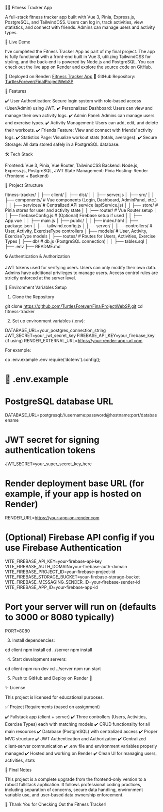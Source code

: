 🏋️‍♂️ Fitness Tracker App

A full-stack fitness tracker app built with Vue 3, Pinia, Express.js, PostgreSQL, and TailwindCSS.
Users can log in, track activities, view statistics, and connect with friends. Admins can manage users and activity types.

🚀 Live Demo

I’ve completed the Fitness Tracker App as part of my final project. The app is fully functional with a front-end built in Vue 3, utilizing TailwindCSS for styling, and the back-end is powered by Node.js and PostgreSQL. You can check out the live app on Render and explore the source code on GitHub.

🔗 Deployed on Render: [Fitness Tracker App](https://finalprojectwebsp.onrender.com)
🔗 GitHub Repository: [TurtlesForever/FinalProjectWebSP](https://github.com/TurtlesForever/FinalProjectWebSP/tree/main)

📌 Features

✔️ User Authentication: Secure login system with role-based access (User/Admin) using JWT.
✔️ Personalized Dashboard: Users can view and manage their own activity logs.
✔️ Admin Panel: Admins can manage users and exercise types.
✔️ Activity Management: Users can add, edit, and delete their workouts.
✔️ Friends Feature: View and connect with friends’ activity logs.
✔️ Statistics Page: Visualize workout stats (totals, averages).
✔️ Secure Storage: All data stored safely in a PostgreSQL database.

🛠️ Tech Stack

Frontend: Vue 3, Pinia, Vue Router, TailwindCSS
Backend: Node.js, Express.js, PostgreSQL, JWT
State Management: Pinia
Hosting: Render (Frontend + Backend)

📂 Project Structure

fitness-tracker/
│
├── client/
│   ├── dist/
│   │   ├── server.js
│   ├── src/
│   │   ├── components/         # Vue components (Login, Dashboard, AdminPanel, etc.)
│   │   ├── services/            # Centralized API service (apiService.js)
│   │   ├── store/               # Pinia stores for user and activity state
│   │   ├── router/              # Vue Router setup
│   │   ├── firebaseConfig.js    # (Optional) Firebase setup if used
│   │   ├── App.vue
│   │   ├── main.js
│   ├── public/
│   │   ├── index.html
│   ├── package.json
│   ├── tailwind.config.js
│
├── server/
│   ├── controllers/             # User, Activity, ExerciseType controllers
│   ├── models/                  # User, Activity, ExerciseType models
│   ├── routes/                  # Routes for Users, Activities, Exercise Types
│   ├── db/                      # db.js (PostgreSQL connection)
│   │   ├── tables.sql
│
├── .env
├── README.md

🔒 Authentication & Authorization

JWT tokens used for verifying users.
Users can only modify their own data.
Admins have additional privileges to manage users.
Access control rules are strictly enforced at the server level.

📄 Environment Variables Setup

1. Clone the Repository

git clone https://github.com/TurtlesForever/FinalProjectWebSP.git
cd fitness-tracker

2. Set up environment variables (.env):

DATABASE_URL=your_postgres_connection_string
JWT_SECRET=your_jwt_secret_key
FIREBASE_API_KEY=your_firebase_key (if using)
RENDER_EXTERNAL_URL=https://your-render-app-url.com

For example:

cp .env.example .env
require('dotenv').config();

# 📂 .env.example

# PostgreSQL database URL
DATABASE_URL=postgresql://username:password@hostname:port/databasename

# JWT secret for signing authentication tokens
JWT_SECRET=your_super_secret_key_here

# Render deployment base URL (for example, if your app is hosted on Render)
RENDER_URL=https://your-app-on-render.com

# (Optional) Firebase API config if you use Firebase Authentication
VITE_FIREBASE_API_KEY=your-firebase-api-key
VITE_FIREBASE_AUTH_DOMAIN=your-firebase-auth-domain
VITE_FIREBASE_PROJECT_ID=your-firebase-project-id
VITE_FIREBASE_STORAGE_BUCKET=your-firebase-storage-bucket
VITE_FIREBASE_MESSAGING_SENDER_ID=your-firebase-sender-id
VITE_FIREBASE_APP_ID=your-firebase-app-id

# Port your server will run on (defaults to 3000 or 8080 typically)
PORT=8080

3. Install dependencies:

cd client
npm install
cd ../server
npm install

4. Start development servers:

cd client
npm run dev
cd ../server
npm run start

5. Push to GitHub and Deploy on Render 🚀

✨ License

This project is licensed for educational purposes.

✅ Project Requirements (based on assignment)

✔️ Fullstack app (client + server)
✔️ Three controllers (Users, Activities, Exercise Types) each with matching models
✔️ CRUD functionality for all main resources
✔️ Database (PostgreSQL) with centralized access
✔️ Proper MVC structure
✔️ JWT Authentication and Authorization
✔️ Centralized client-server communication
✔️ .env file and environment variables properly managed
✔️ Hosted and working on Render
✔️ Clean UI for managing users, activities, stats

📣 Final Notes

This project is a complete upgrade from the frontend-only version to a robust fullstack application.
It follows professional coding practices, including separation of concerns, secure data handling, environment variable use, and user-based data ownership enforcement.

🙌 Thank You for Checking Out the Fitness Tracker!